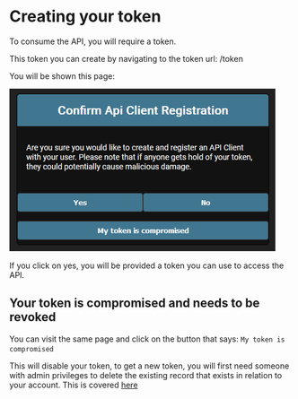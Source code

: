# Creating your token

To consume the API, you will require a token.

This token you can create by navigating to the token url: <host>/token

You will be shown this page:

![Token](./assets/token.png)

If you click on yes, you will be provided a token you can use to access the API.

## Your token is compromised and needs to be revoked

You can visit the same page and click on the button that says: `My token is compromised`

This will disable your token, to get a new token, you will first need someone with admin privileges to delete the existing record that exists in relation to your account. This is covered [here](../admin/index.md)

